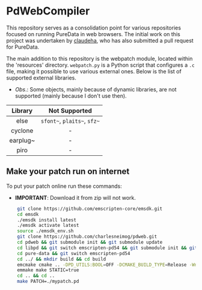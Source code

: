 # PdWebCompiler

This repository serves as a consolidation point for various repositories focused on running PureData in web browsers. The initial work on this project was undertaken by [claudeha](https://github.com/claudeha/pure-data/tree/emscripten), who has also submitted a pull request for PureData. 

The main addition to this repository is the webpatch module, located within the 'resources' directory. `webpatch.py` is a Python script that configures a `.c` file, making it possible to use various external ones. Below is the list of supported external libraries.

* *Obs*.: Some objects, mainly because of dynamic libraries, are not supported (mainly because I don't use then).

<p style="margin-left: auto; margin-right: auto">

| Library   |          Not Supported       |  
|:---------:|:----------------------------:|
| else      |  `sfont~`, `plaits~`, `sfz~` | 
| cyclone   |               -              |  
| earplug~  |               -              | 
| piro      |               -              |

</p>




## Make your patch run on internet

To put your patch online run these commands:

* **IMPORTANT**: Download it from zip will not work.

``` bash
    git clone https://github.com/emscripten-core/emsdk.git
    cd emsdk
    ./emsdk install latest
    ./emsdk activate latest
    source ./emsdk_env.sh
    git clone https://github.com/charlesneimog/pdweb.git
    cd pdweb && git submodule init && git submodule update
    cd libpd && git switch emscripten-pd54 && git submodule init && git submodule update
    cd pure-data && git switch emscripten-pd54
    cd ../ && mkdir build && cd build
    emcmake cmake .. -DPD_UTILS:BOOL=OFF -DCMAKE_BUILD_TYPE=Release -Wno-dev
    emmake make STATIC=true
    cd .. && cd ..
    make PATCH=./mypatch.pd 

